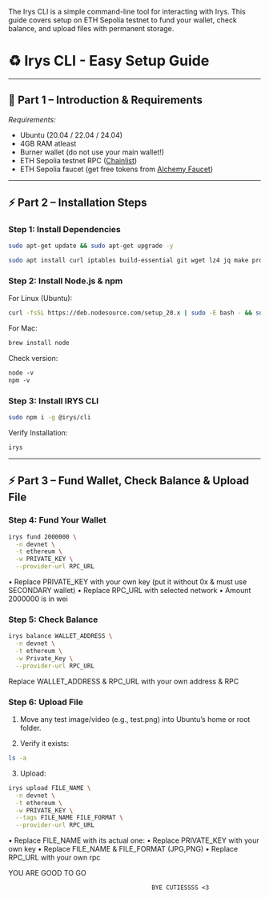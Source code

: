 The Irys CLI is a simple command-line tool for interacting with Irys. This guide covers setup on ETH Sepolia testnet to fund your wallet, check balance, and upload files with permanent storage.

# ♻ Irys CLI - Easy Setup Guide
---

## 📌 Part 1 – Introduction & Requirements

*Requirements:*

- Ubuntu (20.04 / 22.04 / 24.04)  
- 4GB RAM atleast  
- Burner wallet (do not use your main wallet!)  
- ETH Sepolia testnet RPC ([Chainlist](https://chainlist.org))  
- ETH Sepolia faucet (get free tokens from [Alchemy Faucet](https://sepoliafaucet.com))  

---

## ⚡ Part 2 – Installation Steps

### Step 1: Install Dependencies
```bash
sudo apt-get update && sudo apt-get upgrade -y
```
```bash
sudo apt install curl iptables build-essential git wget lz4 jq make protobuf-compiler cmake gcc nano automake autoconf tmux htop nvme-cli libgbm1 pkg-config libssl-dev libleveldb-dev tar clang bsdmainutils ncdu unzip libleveldb-dev screen ufw -y
```

### Step 2: Install Node.js & npm

For Linux (Ubuntu):
```bash
curl -fsSL https://deb.nodesource.com/setup_20.x | sudo -E bash - && sudo apt install -y nodejs
```
For Mac:
```bash
brew install node
```
Check version:
```bash
node -v
npm -v
```

### Step 3: Install IRYS CLI
```bash
sudo npm i -g @irys/cli
```
Verify Installation:
```bash
irys
```

---

## ⚡ Part 3 – Fund Wallet, Check Balance & Upload File

### Step 4: Fund Your Wallet
```bash
irys fund 2000000 \
  -n devnet \
  -t ethereum \
  -w PRIVATE_KEY \
  --provider-url RPC_URL
```
• Replace PRIVATE_KEY with your own key (put it without 0x & must use SECONDARY wallet)
• Replace RPC_URL with selected network
• Amount 2000000 is in wei


### Step 5: Check Balance
```bash
irys balance WALLET_ADDRESS \
  -n devnet \
  -t ethereum \
  -w Private_Key \
  --provider-url RPC_URL
```
Replace WALLET_ADDRESS & RPC_URL with your own address & RPC


### Step 6: Upload File

1. Move any test image/video (e.g., test.png) into Ubuntu’s home or root folder.

2. Verify it exists:
```bash
ls -a
```
3. Upload:
```bash
irys upload FILE_NAME \
  -n devnet \
  -t ethereum \
  -w PRIVATE_KEY \
  --tags FILE_NAME FILE_FORMAT \
  --provider-url RPC_URL
```
• Replace FILE_NAME with its actual one:
• Replace PRIVATE_KEY with your own key
• Replace FILE_NAME & FILE_FORMAT (JPG,PNG)
• Replace RPC_URL with your own rpc





YOU ARE GOOD TO GO

                                            BYE CUTIESSSS <3  









